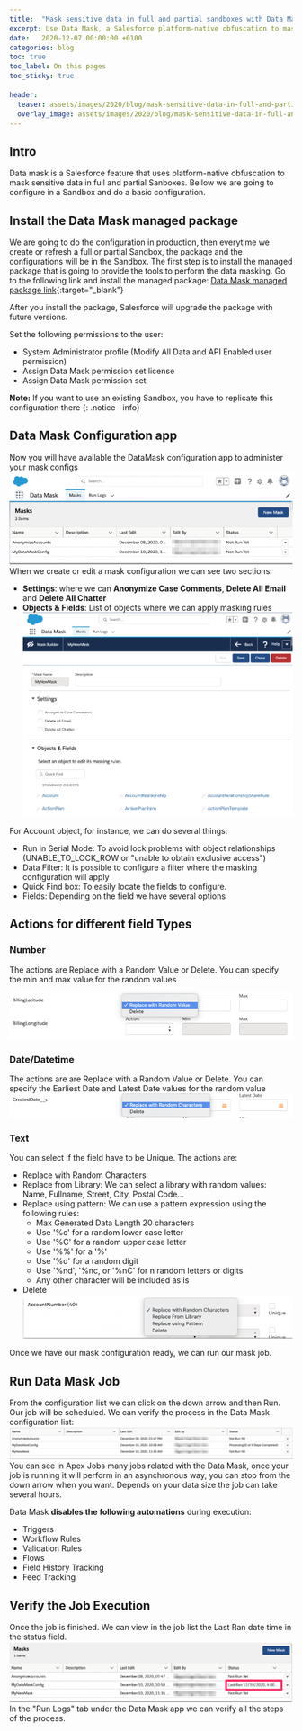 ```yaml
---
title:  "Mask sensitive data in full and partial sandboxes with Data Mask"
excerpt: Use Data Mask, a Salesforce platform-native obfuscation to mask sensitive data in any full or partial sandboxes.
date:   2020-12-07 00:00:00 +0100
categories: blog
toc: true
toc_label: On this pages
toc_sticky: true

header:
  teaser: assets/images/2020/blog/mask-sensitive-data-in-full-and-partial-sanboxes-with-data-mask/mask-sensitive-data-in-full-and-partial-sanboxes-with-data-mask-header.jpg
  overlay_image: assets/images/2020/blog/mask-sensitive-data-in-full-and-partial-sanboxes-with-data-mask/mask-sensitive-data-in-full-and-partial-sanboxes-with-data-mask-header.jpg
---
```


## Intro

Data mask is a Salesforce feature that uses platform-native obfuscation to mask sensitive data in full and partial Sanboxes. Bellow we are going to configure in a Sandbox and do a basic configuration.

## Install the Data Mask managed package
We are going to do the configuration in production, then everytime we create or refresh a full or partial Sandbox, the package and the configurations will be in the Sandbox.
The first step is to install the managed package that is going to provide the tools to perform the data masking. Go to the following link and install the managed package:
[Data Mask managed package link](https://sfdc.co/datamask-install){:target="_blank"} 

After you install the package, Salesforce will upgrade the package with future versions.

Set the following permissions to the user:
- System Administrator profile (Modify All Data and API Enabled user permission)
- Assign Data Mask permission set license
- Assign Data Mask permission set

**Note:** If you want to use an existing Sandbox, you have to replicate this configuration there
{: .notice--info}

## Data Mask Configuration app
Now you will have available the DataMask configuration app to administer your mask configs
![Data Mask App](/assets/images/2020/blog/mask-sensitive-data-in-full-and-partial-sanboxes-with-data-mask/2020-12-10-11-34-14.png)
When we create or edit a mask configuration we can see two sections:
- **Settings**: where we can **Anonymize Case Comments**, **Delete All Email** and **Delete All Chatter**
- **Objects & Fields**: List of objects where we can apply masking rules
![New mask configuration](/assets/images/2020/blog/mask-sensitive-data-in-full-and-partial-sanboxes-with-data-mask/2020-12-10-11-38-46.png)

For Account object, for instance, we can do several things:
- Run in Serial Mode: To avoid lock problems with object relationships (UNABLE_TO_LOCK_ROW or "unable to obtain exclusive access")
- Data Filter: It is possible to configure a filter where the masking configuration will apply
- Quick Find box: To easily locate the fields to configure.
- Fields: Depending on the field we have several options

## Actions for different field Types

### Number

The actions are Replace with a Random Value or Delete. You can specify the min and max value for the random values

![Number field](/assets/images/2020/blog/mask-sensitive-data-in-full-and-partial-sanboxes-with-data-mask/2020-12-10-12-00-12.png)

### Date/Datetime

The actions are are Replace with a Random Value or Delete. You can specify the Earliest Date and Latest Date values for the random value
![Date field](/assets/images/2020/blog/mask-sensitive-data-in-full-and-partial-sanboxes-with-data-mask/2020-12-10-12-02-45.png)

### Text

You can select if the field have to be Unique. The actions are:

- Replace with Random Characters
- Replace from Library: We can select a library with random values: Name, Fullname, Street, City, Postal Code...
- Replace using pattern: We can use a pattern expression using the following rules:
  - Max Generated Data Length 20 characters 
  - Use '%c' for a random lower case letter
  - Use '%C' for a random upper case letter
  - Use '%%' for a '%'
  - Use '%d' for a random digit
  - Use '%nd', '%nc, or '%nC' for n random letters or digits.
  - Any other character will be included as is
- Delete
![Text field](/assets/images/2020/blog/mask-sensitive-data-in-full-and-partial-sanboxes-with-data-mask/2020-12-10-12-07-48.png)

Once we have our mask configuration ready, we can run our mask job.

## Run Data Mask Job

From the configuration list we can click on the down arrow and then Run. Our job will be scheduled. We can verify the process in the Data Mask configuration list:
![Data Mask Status](/assets/images/2020/blog/mask-sensitive-data-in-full-and-partial-sanboxes-with-data-mask/2020-12-10-12-37-46.png)
You can see in Apex Jobs many jobs related with the Data Mask, once your job is running it will perform in an asynchronous way, you can stop from the down arrow when you want. Depends on your data size the job can take several hours.

Data Mask **disables the following automations** during execution:

- Triggers
- Workflow Rules
- Validation Rules
- Flows
- Field History Tracking
- Feed Tracking

## Verify the Job Execution

Once the job is finished. We can view in the job list the Last Ran date time in the status field.
![Data Mask Status Finished](/assets/images/2020/blog/mask-sensitive-data-in-full-and-partial-sanboxes-with-data-mask/2020-12-10-13-24-26.png)
In the "Run Logs" tab under the Data Mask app we can verify all the steps of the process.
